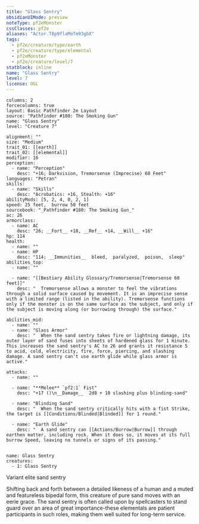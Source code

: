 ```yaml
---
title: "Glass Sentry"
obsidianUIMode: preview
noteType: pf2eMonster
cssClasses: pf2e
aliases: "Actor.T8p9flaMoTm93gbX" 
tags:
  - pf2e/creature/type/earth
  - pf2e/creature/type/elemental
  - pf2eMonster
  - pf2e/creature/level/7
statblock: inline
name: "Glass Sentry"
level: 7
license: OGL
---
```


```statblock
columns: 2
forcecolumns: true
layout: Basic Pathfinder 2e Layout
source: "Pathfinder #180: The Smoking Gun"
name: "Glass Sentry"
level: "Creature 7"

alignment: ""
size: "Medium"
trait_01: [[earth]]
trait_02: [[elemental]]
modifier: 16
perception:
  - name: "Perception"
    desc: "+16; Darkvision, Tremorsense (Imprecise) 60 Feet"
languages: "Petran"
skills:
  - name: "Skills"
    desc: "Acrobatics: +16, Stealth: +16"
abilityMods: [5, 2, 4, 0, 2, 1]
speed: 25 feet,  burrow 50 feet
sourcebook: "_Pathfinder #180: The Smoking Gun_"
ac: 26
armorclass:
  - name: AC
    desc: "26; __Fort__ +18, __Ref__ +14, __Will__ +16"
hp: 114
health:
  - name: ""
  - name: HP
    desc: "114; __Immunities__  bleed,  paralyzed,  poison,  sleep"
abilities_top:
  - name: ""

  - name: "[[Bestiary Ability Glossary/Tremorsense|Tremorsense 60 feet]]"
    desc: "  Tremorsense allows a monster to feel the vibrations through a solid surface caused by movement. It is an imprecise sense with a limited range (listed in the ability). Tremorsense functions only if the monster is on the same surface as the subject, and only if the subject is moving along (or burrowing through) the surface."

abilities_mid:
  - name: ""
  - name: "Glass Armor"
    desc: "  When the sand sentry takes fire or lightning damage, its outer layer of sand fuses into sheets of hardened glass for 1 minute. This increases the sand sentry's AC to 26 and grants it resistance 5 to acid, cold, electricity, fire, force, piercing, and slashing damage. A sand sentry can't use earth glide while glass armor is active."

attacks:
  - name: ""

  - name: "**Melee** `pf2:1` Fist"
    desc: "+17 ()\n__Damage__  2d8 + 10 slashing plus blinding-sand"

  - name: "Blinding Sand"
    desc: "  When the sand sentry critically hits with a fist Strike, the target is [[Conditions/Blinded|Blinded]] for 1 round."

  - name: "Earth Glide"
    desc: "  A sand sentry can [[Actions/Burrow|Burrow]] through earthen matter, including rock. When it does so, it moves at its full burrow Speed, leaving no tunnels or signs of its passing."
 
```

```encounter-table
name: Glass Sentry
creatures:
  - 1: Glass Sentry
```


Variant elite sand sentry

Shifting back and forth between a detailed likeness of a human and a muted and featureless bipedal form, this creature of pure sand moves with an eerie grace. The sand sentry is often called upon by spellcasters to stand guard over an area of great importance-these elementals are patient participants in such roles, making them well suited for long-term service.
